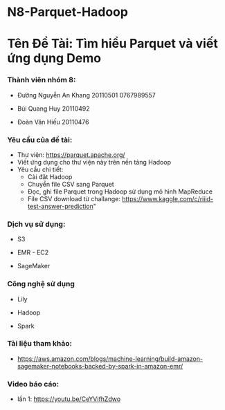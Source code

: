 # N8-Parquet-Hadoop
# Tên Đề Tài: Tìm hiểu Parquet và viết ứng dụng Demo

### Thành viên nhóm 8:

- Đường Nguyễn An Khang 20110501 0767989557

- Bùi Quang Huy 20110492

- Đoàn Văn Hiếu 20110476

### Yêu cầu của đề tài:

- Thư viện: https://parquet.apache.org/ 
- Viết ứng dụng cho thư viện này trên nền tảng Hadoop
- Yêu cầu chi tiết:
   + Cài đặt Hadoop
   + Chuyển file CSV sang Parquet
   + Đọc, ghi file Parquet trong Hadoop sử dụng mô hình MapReduce
   + File CSV download từ challange: https://www.kaggle.com/c/riiid-test-answer-prediction"


### Dịch vụ sử dụng:

- S3

* EMR - EC2

* SageMaker

### Công nghệ sử dụng

* Lily

* Hadoop

* Spark

### Tài liệu tham khảo:

- https://aws.amazon.com/blogs/machine-learning/build-amazon-sagemaker-notebooks-backed-by-spark-in-amazon-emr/

### Video báo cáo:
- lần 1: https://youtu.be/CeYVifhZdwo
